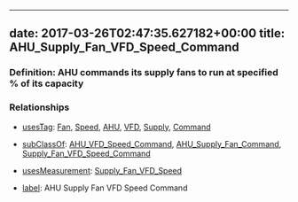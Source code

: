 
---
date: 2017-03-26T02:47:35.627182+00:00
title: AHU_Supply_Fan_VFD_Speed_Command
---
### Definition: AHU commands its supply fans to run at specified % of its capacity

### Relationships

* [usesTag](https://brickschema.org/schema/1.0/BrickFrame#usesTag): [Fan](https://brickschema.org/schema/1.0/BrickTag#Fan), [Speed](https://brickschema.org/schema/1.0/BrickTag#Speed), [AHU](https://brickschema.org/schema/1.0/BrickTag#AHU), [VFD](https://brickschema.org/schema/1.0/BrickTag#VFD), [Supply](https://brickschema.org/schema/1.0/BrickTag#Supply), [Command](https://brickschema.org/schema/1.0/BrickTag#Command)

* [subClassOf](http://www.w3.org/2000/01/rdf-schema#subClassOf): [AHU_VFD_Speed_Command](https://brickschema.org/schema/1.0/Brick#AHU_VFD_Speed_Command), [AHU_Supply_Fan_Command](https://brickschema.org/schema/1.0/Brick#AHU_Supply_Fan_Command), [Supply_Fan_VFD_Speed_Command](https://brickschema.org/schema/1.0/Brick#Supply_Fan_VFD_Speed_Command)

* [usesMeasurement](https://brickschema.org/schema/1.0/BrickFrame#usesMeasurement): [Supply_Fan_VFD_Speed](https://brickschema.org/schema/1.0/Brick#Supply_Fan_VFD_Speed)

* [label](http://www.w3.org/2000/01/rdf-schema#label): AHU Supply Fan VFD Speed Command
